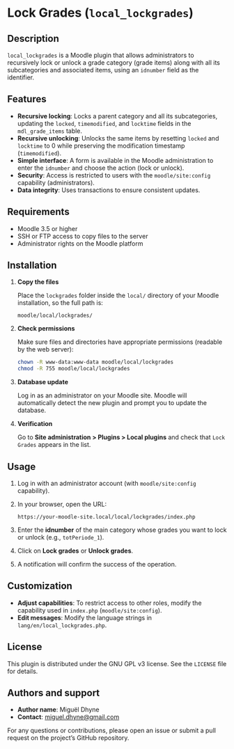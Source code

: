 # Lock Grades (`local_lockgrades`)

## Description

`local_lockgrades` is a Moodle plugin that allows administrators to recursively lock or unlock a grade category (grade items) along with all its subcategories and associated items, using an `idnumber` field as the identifier.

## Features

* **Recursive locking**: Locks a parent category and all its subcategories, updating the `locked`, `timemodified`, and `locktime` fields in the `mdl_grade_items` table.
* **Recursive unlocking**: Unlocks the same items by resetting `locked` and `locktime` to 0 while preserving the modification timestamp (`timemodified`).
* **Simple interface**: A form is available in the Moodle administration to enter the `idnumber` and choose the action (lock or unlock).
* **Security**: Access is restricted to users with the `moodle/site:config` capability (administrators).
* **Data integrity**: Uses transactions to ensure consistent updates.

## Requirements

* Moodle 3.5 or higher
* SSH or FTP access to copy files to the server
* Administrator rights on the Moodle platform

## Installation

1. **Copy the files**

   Place the `lockgrades` folder inside the `local/` directory of your Moodle installation, so the full path is:

   ```
   moodle/local/lockgrades/
   ```

2. **Check permissions**

   Make sure files and directories have appropriate permissions (readable by the web server):

   ```bash
   chown -R www-data:www-data moodle/local/lockgrades
   chmod -R 755 moodle/local/lockgrades
   ```

3. **Database update**

   Log in as an administrator on your Moodle site. Moodle will automatically detect the new plugin and prompt you to update the database.

4. **Verification**

   Go to **Site administration > Plugins > Local plugins** and check that `Lock Grades` appears in the list.

## Usage

1. Log in with an administrator account (with `moodle/site:config` capability).

2. In your browser, open the URL:

   ```
   https://your-moodle-site.local/local/lockgrades/index.php
   ```

3. Enter the **idnumber** of the main category whose grades you want to lock or unlock (e.g., `totPeriode_1`).

4. Click on **Lock grades** or **Unlock grades**.

5. A notification will confirm the success of the operation.

## Customization

* **Adjust capabilities**: To restrict access to other roles, modify the capability used in `index.php` (`moodle/site:config`).
* **Edit messages**: Modify the language strings in `lang/en/local_lockgrades.php`.

## License

This plugin is distributed under the GNU GPL v3 license. See the `LICENSE` file for details.

## Authors and support

* **Author name**: Miguël Dhyne
* **Contact**: [miguel.dhyne@gmail.com](mailto:miguel.dhyne@gmail.com)

For any questions or contributions, please open an issue or submit a pull request on the project’s GitHub repository.
